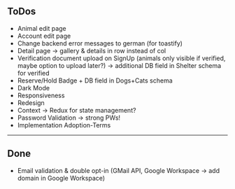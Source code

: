 ## ToDos

- Animal edit page
- Account edit page
- Change backend error messages to german (for toastify)
- Detail page -> gallery & details in row instead of col
- Verification document upload on SignUp (animals only visible if verified, maybe option to upload later?) -> additional DB field in Shelter schema for verified
- Reserve/Hold Badge + DB field in Dogs+Cats schema
- Dark Mode
- Responsiveness
- Redesign
- Context -> Redux for state management?
- Password Validation -> strong PWs!
- Implementation Adoption-Terms

----------------------------------------------------------------------------------

## Done
- Email validation & double opt-in (GMail API, Google Workspace -> add domain in Google Workspace)